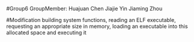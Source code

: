 
#Group6
GroupMember:
    Huajuan Chen
    Jiajie Yin
    Jiaming Zhou

#Modification
building system functions, reading an ELF executable, requesting an appropriate size in memory, loading an executable into this allocated space and executing it
